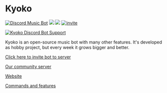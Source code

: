# Kyoko
<a href="https://discordbots.org/bot/375750637540868107" ><img src="https://discordbots.org/api/widget/upvotes/375750637540868107.svg" alt="Discord Music Bot" /></a> <img src="https://img.shields.io/npm/l/express.svg"> <img src="https://img.shields.io/badge/jda-3-blue.svg"> [![invite](https://discordapp.com/api/guilds/375752406727786498/widget.png?style=shield)](https://discord.gg/ZvDRQf7)

[![Kyoko Discord Bot Support](https://discordapp.com/api/guilds/375752406727786498/embed.png?style=banner3)](https://discord.gg/ZvDRQf7)

Kyoko is an open-source music bot with many other features. It's developed as hobby project, but every week it grows bigger and better.

[Click here to invite bot to server](https://discordapp.com/oauth2/authorize?&client_id=375750637540868107&scope=bot&permissions=2117598326)

[Our community server](https://discord.gg/ZvDRQf7)

[Website](https://kyokobot.moe)

[Commands and features](https://kyokobot.moe/commands)
